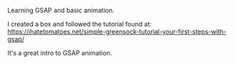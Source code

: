 Learning GSAP and basic animation.

I created a box and followed the tutorial found at: https://ihatetomatoes.net/simple-greensock-tutorial-your-first-steps-with-gsap/

It's a great intro to GSAP animation.
